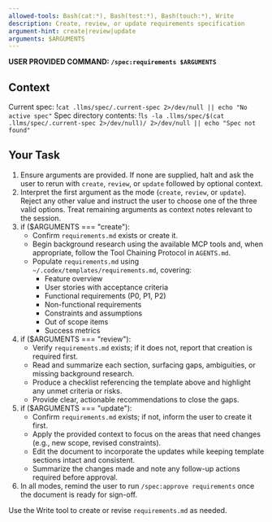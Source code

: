 ```yaml
---
allowed-tools: Bash(cat:*), Bash(test:*), Bash(touch:*), Write
description: Create, review, or update requirements specification
argument-hint: create|review|update
arguments: $ARGUMENTS
---
```


**USER PROVIDED COMMAND: `/spec:requirements $ARGUMENTS`**

## Context

Current spec: !`cat .llms/spec/.current-spec 2>/dev/null || echo "No active spec"`
Spec directory contents: !`ls -la .llms/spec/$(cat .llms/spec/.current-spec 2>/dev/null)/ 2>/dev/null || echo "Spec not found"`

## Your Task

1. Ensure arguments are provided. If none are supplied, halt and ask the user to rerun with `create`, `review`, or `update` followed by optional context.
2. Interpret the first argument as the mode (`create`, `review`, or `update`). Reject any other value and instruct the user to choose one of the three valid options. Treat remaining arguments as context notes relevant to the session.
3. if ($ARGUMENTS === "create"):
   - Confirm `requirements.md` exists or create it.
   - Begin background research using the available MCP tools and, when appropriate, follow the Tool Chaining Protocol in `AGENTS.md`.
   - Populate `requirements.md` using `~/.codex/templates/requirements.md`, covering:
     - Feature overview
     - User stories with acceptance criteria
     - Functional requirements (P0, P1, P2)
     - Non-functional requirements
     - Constraints and assumptions
     - Out of scope items
     - Success metrics
4. if ($ARGUMENTS === "review"):
   - Verify `requirements.md` exists; if it does not, report that creation is required first.
   - Read and summarize each section, surfacing gaps, ambiguities, or missing background research.
   - Produce a checklist referencing the template above and highlight any unmet criteria or risks.
   - Provide clear, actionable recommendations to close the gaps.
5. if ($ARGUMENTS === "update"):
   - Confirm `requirements.md` exists; if not, inform the user to create it first.
   - Apply the provided context to focus on the areas that need changes (e.g., new scope, revised constraints).
   - Edit the document to incorporate the updates while keeping template sections intact and consistent.
   - Summarize the changes made and note any follow-up actions required before approval.
6. In all modes, remind the user to run `/spec:approve requirements` once the document is ready for sign-off.

Use the Write tool to create or revise `requirements.md` as needed.
